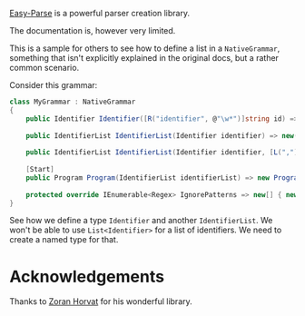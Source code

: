 [Easy-Parse](https://github.com/zoran-horvat/easy-parse) is a powerful parser creation library.

The documentation is, however very limited.

This is a sample for others to see how to define a list in a `NativeGrammar`, something that isn't explicitly explained in the original docs, but a rather common scenario.

Consider this grammar:

```csharp
class MyGrammar : NativeGrammar 
{
    public Identifier Identifier([R("identifier", @"\w*")]string id) => new Identifier(id);
	
    public IdentifierList IdentifierList(Identifier identifier) => new() { identifier };
	
    public IdentifierList IdentifierList(Identifier identifier, [L(",")] string comma, IdentifierList identifierList) => new(new[]{ identifier }.Concat(identifierList));
	
    [Start]
    public Program Program(IdentifierList identifierList) => new Program(identifierList);
	
    protected override IEnumerable<Regex> IgnorePatterns => new[] { new Regex(@"\s+") };
}
```

See how we define a type `Identifier` and another `IdentifierList`. We won't be able to use `List<Identifier>` for a list of identifiers. We need to create a named type for that.

# Acknowledgements
Thanks to [Zoran Horvat](https://github.com/zoran-horvat) for his wonderful library.
